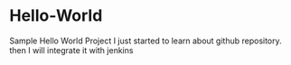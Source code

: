 # Hello-World
Sample Hello World Project
I just started to learn about github repository. then I will integrate it with jenkins
